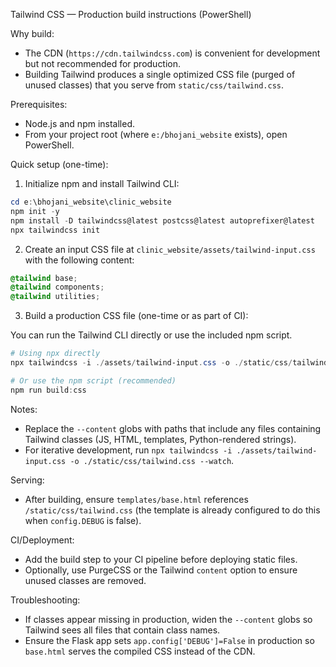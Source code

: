 Tailwind CSS — Production build instructions (PowerShell)

Why build:
- The CDN (`https://cdn.tailwindcss.com`) is convenient for development but not recommended for production.
- Building Tailwind produces a single optimized CSS file (purged of unused classes) that you serve from `static/css/tailwind.css`.

Prerequisites:
- Node.js and npm installed.
- From your project root (where `e:/bhojani_website` exists), open PowerShell.

Quick setup (one-time):
1. Initialize npm and install Tailwind CLI:

```powershell
cd e:\bhojani_website\clinic_website
npm init -y
npm install -D tailwindcss@latest postcss@latest autoprefixer@latest
npx tailwindcss init
```

2. Create an input CSS file at `clinic_website/assets/tailwind-input.css` with the following content:

```css
@tailwind base;
@tailwind components;
@tailwind utilities;
```

3. Build a production CSS file (one-time or as part of CI):

You can run the Tailwind CLI directly or use the included npm script.

```powershell
# Using npx directly
npx tailwindcss -i ./assets/tailwind-input.css -o ./static/css/tailwind.css --minify --content "./templates/**/*.html" "./**/*.py"

# Or use the npm script (recommended)
npm run build:css
```

Notes:
- Replace the `--content` globs with paths that include any files containing Tailwind classes (JS, HTML, templates, Python-rendered strings).
- For iterative development, run `npx tailwindcss -i ./assets/tailwind-input.css -o ./static/css/tailwind.css --watch`.

Serving:
- After building, ensure `templates/base.html` references `/static/css/tailwind.css` (the template is already configured to do this when `config.DEBUG` is false).

CI/Deployment:
- Add the build step to your CI pipeline before deploying static files.
- Optionally, use PurgeCSS or the Tailwind `content` option to ensure unused classes are removed.

Troubleshooting:
- If classes appear missing in production, widen the `--content` globs so Tailwind sees all files that contain class names.
- Ensure the Flask app sets `app.config['DEBUG']=False` in production so `base.html` serves the compiled CSS instead of the CDN.
